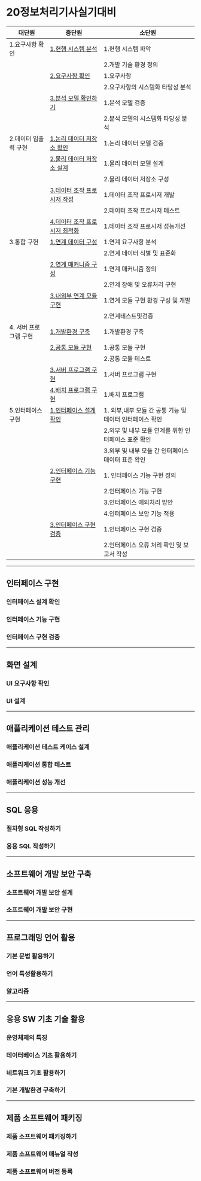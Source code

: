 # 20정보처리기사실기대비

| 대단원                | 중단원                                                                                   | 소단원                                                   |
| --------------------- | ---------------------------------------------------------------------------------------- | -------------------------------------------------------- |
| 1.요구사항 확인       | [1.현행 시스템 분석](./Docs/1.요구사항확인/1.현행시스템분석.md)                          | 1.현행 시스템 파악                                       |
|                       |                                                                                          | 2.개발 기술 환경 정의                                    |
|                       | [2.요구사항 확인](./Docs/1.요구사항확인/2.요구사항확인.md)                               | 1.요구사항                                               |
|                       |                                                                                          | 2.요구사항의 시스템화 타당성 분석                        |
|                       | [3.분석 모델 확인하기](./Docs/1.요구사항확인/3.분석모델확인하기.md)                      | 1.분석 모델 검증                                         |
|                       |                                                                                          | 2.분석 모델의 시스템화 타당성 분석                       |
| 2.데이터 입출력 구현  | [1.논리 데이터 저장소 확인](./Docs/2.데이터입출력구현/1.논리데이터저장소확인.md)         | 1.논리 데이터 모델 검증                                  |
|                       | [2.물리 데이터 저장소 설계](./Docs/2.데이터입출력구현/2.물리데이터저장소설계.md)         | 1.물리 데이터 모델 설계                                  |
|                       |                                                                                          | 2.물리 데이터 저장소 구성                                |
|                       | [3.데이터 조작 프로시저 작성](./Docs/2.데이터입출력구현/3.데이터조작프로시저작성.md)     | 1.데이터 조작 프로시저 개발                              |
|                       |                                                                                          | 2.데이터 조작 프로시저 테스트                            |
|                       | [4.데이터 조작 프로시저 최적화](./Docs/2.데이터입출력구현/4.데이터조작프로시저최적화.md) | 1.데이터 조작 프로시저 성능개선                          |
| 3.통합 구현           | [1.연계 데이터 구성](./Docs/3.통합구현/1.연계데이터구성.md)                              | 1.연계 요구사항 분석                                     |
|                       |                                                                                          | 2.연계 데이터 식별 및 표준화                             |
|                       | [2.연계 매커니즘 구성](./Docs/3.통합구현/2.연계메커니즘구성.md)                          | 1.연계 매커니즘 정의                                     |
|                       |                                                                                          | 2.연계 장애 및 오류처리 구현                             |
|                       | [3.내외부 연계 모듈 구현](./Docs/3.통합구현/3.내외부연계모듈구현.md)                     | 1.연계 모듈 구현 환경 구성 및 개발                       |
|                       |                                                                                          | 2.연계테스트및검증                                       |
| 4. 서버 프로그램 구현 | [1.개발환경 구축](./Docs/4.서버프로그램구현/1.개발환경구축.md)                           | 1.개발환경 구축                                          |
|                       | [2.공통 모듈 구현](./Docs/4.서버프로그램구현/2.공통모듈구현.md)                          | 1.공통 모듈 구현                                         |
|                       |                                                                                          | 2.공통 모듈 테스트                                       |
|                       | [3.서버 프로그램 구현](./Docs/4.서버프로그램구현/3.서버프로그램구현.md)                  | 1.서버 프로그램 구현                                     |
|                       | [4.배치 프로그램 구현](./Docs/4.서버프로그램구현/4.배치프로그램구현.md)                  | 1.배치 프로그램                                          |
| 5.인터페이스 구현     | [1.인터페이스 설계 확인](./Docs/5.인터페이스구현/1.인터페이스설계확인.md)                | 1. 외부,내부 모듈 간 공통 기능 및 데이터 인터페이스 확인 |
|                       |                                                                                          | 2.외부 및 내부 모듈 연계를 위한 인터페이스 표준 확인     |
|                       |                                                                                          | 3.외부 및 내부 모듈 간 인터페이스 데이터 표준 확인       |
|                       | [2.인터페이스 기능 구현](./Docs/5.인터페이스구현/2.인터페이스기능구현)                   | 1. 인터페이스 기능 구현 정의                             |
|                       |                                                                                          | 2.인터페이스 기능 구현                                   |
|                       |                                                                                          | 3.인터페이스 예외처리 방안                               |
|                       |                                                                                          | 4.인터페이스 보안 기능 적용                              |
|                       | [3.인터페이스 구현 검증](./Docs/5.인터페이스구현/3.인터페이스구현검증)                   | 1.인터페이스 구현 검증                                   |
|                       |                                                                                          | 2.인터페이스 오류 처리 확인 및 보고서 작성               |
---

## 인터페이스 구현

### 인터페이스 설계 확인

### 인터페이스 기능 구현

### 인터페이스 구현 검증

---

## 화면 설계

### UI 요구사항 확인

### UI 설계

---

## 애플리케이션 테스트 관리

### 애플리케이션 테스트 케이스 설계

### 애플리케이션 통합 테스트

### 애플리케이션 성능 개선

---

## SQL 응용

### 절차형 SQL 작성하기

### 응용 SQL 작성하기

---

## 소프트웨어 개발 보안 구축

### 소프트웨어 개발 보안 설계

### 소프트웨어 개발 보안 구현

---

## 프로그래밍 언어 활용

### 기본 문법 활용하기

### 언어 특성활용하기

### 알고리즘

---

## 응용 SW 기초 기술 활용

### 운영체제의 특징

### 데이터베이스 기초 활용하기

### 네트워크 기초 활용하기

### 기본 개발환경 구축하기

---

## 제품 소프트웨어 패키징

### 제품 소프트웨어 패키징하기

### 제품 소프트웨어 매뉴얼 작성

### 제품 소프트웨어 버전 등록
